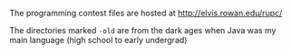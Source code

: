 The programming contest files are hosted at http://elvis.rowan.edu/rupc/

The directories marked `-old` are from the dark ages when Java was my main language (high school to early undergrad)